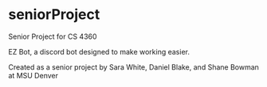 # seniorProject
Senior Project for CS 4360

EZ Bot, a discord bot designed to make working easier.

Created as a senior project by Sara White, Daniel Blake, and Shane Bowman at MSU Denver
